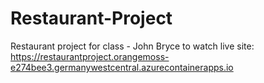 # Restaurant-Project
Restaurant project for class - John Bryce
to watch live site:
https://restaurantproject.orangemoss-e274bee3.germanywestcentral.azurecontainerapps.io
